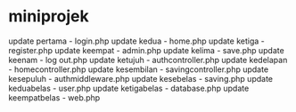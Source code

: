 # miniprojek
update pertama - login.php
update kedua - home.php 
update ketiga - register.php
update keempat - admin.php
update kelima - save.php
update keenam - log out.php
update ketujuh - authcontroller.php
update kedelapan - homecontroller.php
update kesembilan - savingcontroller.php
update kesepuluh - authmiddleware.php
update kesebelas - saving.php
update keduabelas - user.php
update ketigabelas - database.php
update keempatbelas - web.php